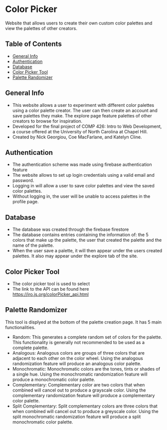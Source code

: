# Color Picker
Website that allows users to create their own custom color palettes and view the palettes of other creators.
## Table of Contents
* [General Info](#general-info)
* [Authentication](#authentication)
* [Database](#database)
* [Color Picker Tool](#color-picker-tool)
* [Palette Randomizer](#palette-randomizer)
## General Info
+ This website allows a user to experiment with different color palettes using a color palette creator. The user can then create an account and save palettes they make. The explore page feature palettes of other creators to browse for inspiration.
+ Developed for the final project of COMP 426: Intro to Web Development, a course offered at the University of North Carolina at Chapel Hill.
+ Created by Nick Georgiou, Coe MacFarlane, and Katelyn Cline.
## Authentication
+ The authentication scheme was made using firebase authentication feature
+ The website allows to set up login credentials using a valid email and password.
+ Logging in will allow a user to save color palettes and view the saved color palettes.
+ Without logging in, the user will be unable to access palettes in the profile page.
## Database
+ The database was created through the firebase firestore
+ The database contains entries containing the information of: the 5 colors that make up the palette, the user that created the palette and the name of the palette.
+ When the user save a palette, it will then appear under the users created palettes. It also may appear under the explore tab of the site.
## Color Picker Tool 
+ The color picker tool is used to select
+ The link to the API can be found here https://iro.js.org/colorPicker_api.html
## Palette Randomizer
This tool is displyed at the bottom of the palette creation page. It has 5 main functionalities.
+ Random: This generates a complete random set of colors for the palette. This functionality is generally not recommended to be used as a complete palette.
+ Analogous: Analogous colors are groups of three colors that are adjacent to each other on the color wheel. Using the analogous randomization feature will produce an analogous color palette. 
+ Monochromatic: Monochromatic colors are the tones, tints or shades of a single hue. Using the monochromatic randomization feature will produce a monochromatic color palette.
+ Complementary: Complementary color are two colors that when combined will cancel out to produce a grayscale color. Using the complementary randomization feature will produce a complementary color palette.
+ Split Complementary: Split complementary colors are three colors that when combined will cancel out to produce a greyscale color. Using the split monochromatic randomization feature will produce a split monochromatic color palette.